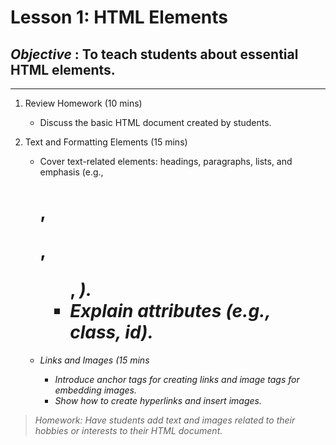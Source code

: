 # Lesson 1: HTML Elements
## *Objective* : To teach students about essential HTML elements.
---------------------------------------------------------------------------------------------------------

1. Review Homework (10 mins)
    - Discuss the basic HTML document created by students.

2. Text and Formatting Elements (15 mins)
    - Cover text-related elements: headings, paragraphs, lists, and emphasis (e.g., <h1>, <p>, <ul>, <em>).
    - Explain attributes \(e.g., class, id).

3. Links and Images (15 mins
    - Introduce anchor tags for creating links and image tags for embedding images.
    - Show how to create hyperlinks and insert images.


> Homework: Have students add text and images related to their hobbies or interests to their HTML document.
